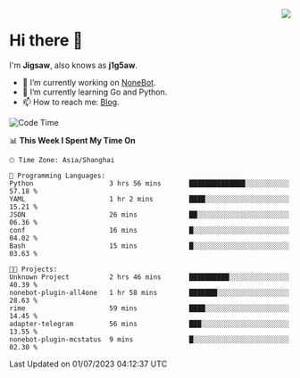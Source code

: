 <a href="#">
  <img align="right" src="https://github-readme-stats.vercel.app/api?username=j1g5awi&count_private=true&show_icons=true&title_color=80070B&text_color=B3B3B3&bg_color=212121&icon_color=80070B" />
</a>

# Hi there 👋

I'm **Jigsaw**, also knows as **j1g5aw**.

- 🔭 I’m currently working on [NoneBot](https://github.com/nonebot).
- 🌱 I’m currently learning Go and Python.
- 📫 How to reach me: [Blog](https://blog.maddestroyer.xyz/).

<!--START_SECTION:waka-->
![Code Time](http://img.shields.io/badge/Code%20Time-1%2C140%20hrs%2054%20mins-blue)

📊 **This Week I Spent My Time On** 

```text
🕑︎ Time Zone: Asia/Shanghai

💬 Programming Languages: 
Python                   3 hrs 56 mins       ██████████████░░░░░░░░░░░   57.18 % 
YAML                     1 hr 2 mins         ████░░░░░░░░░░░░░░░░░░░░░   15.21 % 
JSON                     26 mins             ██░░░░░░░░░░░░░░░░░░░░░░░   06.36 % 
conf                     16 mins             █░░░░░░░░░░░░░░░░░░░░░░░░   04.02 % 
Bash                     15 mins             █░░░░░░░░░░░░░░░░░░░░░░░░   03.63 % 

🐱‍💻 Projects: 
Unknown Project          2 hrs 46 mins       ██████████░░░░░░░░░░░░░░░   40.39 % 
nonebot-plugin-all4one   1 hr 58 mins        ███████░░░░░░░░░░░░░░░░░░   28.63 % 
rime                     59 mins             ████░░░░░░░░░░░░░░░░░░░░░   14.45 % 
adapter-telegram         56 mins             ███░░░░░░░░░░░░░░░░░░░░░░   13.55 % 
nonebot-plugin-mcstatus  9 mins              █░░░░░░░░░░░░░░░░░░░░░░░░   02.30 % 
```


 Last Updated on 01/07/2023 04:12:37 UTC
<!--END_SECTION:waka-->
